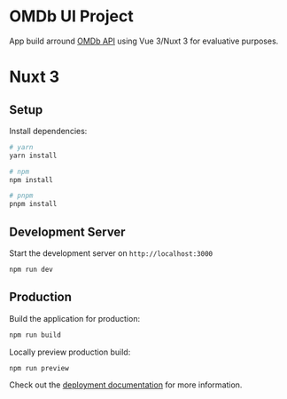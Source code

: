 # OMDb UI Project

App build arround [OMDb API](https://www.omdbapi.com/) using Vue 3/Nuxt 3 for evaluative purposes.

# Nuxt 3

## Setup

Install dependencies:

```bash
# yarn
yarn install

# npm
npm install

# pnpm
pnpm install
```

## Development Server

Start the development server on `http://localhost:3000`

```bash
npm run dev
```

## Production

Build the application for production:

```bash
npm run build
```

Locally preview production build:

```bash
npm run preview
```

Check out the [deployment documentation](https://nuxt.com/docs/getting-started/deployment) for more information.
